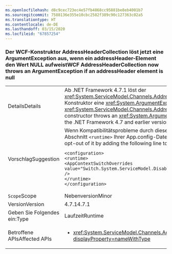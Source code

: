 ```yaml
---
ms.openlocfilehash: d8c9cec723ec4e57fb4868cc95881be8eb4001b7
ms.sourcegitcommit: 7588136e355e10cbc2582f389c90c127363c02a5
ms.translationtype: HT
ms.contentlocale: de-DE
ms.lasthandoff: 03/15/2020
ms.locfileid: "67857254"
---
```

### <a name="wcf-addressheadercollection-now-throws-an-argumentexception-if-an-addressheader-element-is-null"></a><span data-ttu-id="9f0c2-101">Der WCF-Konstruktor AddressHeaderCollection löst jetzt eine ArgumentException aus, wenn ein addressHeader-Element den Wert NULL aufweist</span><span class="sxs-lookup"><span data-stu-id="9f0c2-101">WCF AddressHeaderCollection now throws an ArgumentException if an addressHeader element is null</span></span>

|   |   |
|---|---|
|<span data-ttu-id="9f0c2-102">Details</span><span class="sxs-lookup"><span data-stu-id="9f0c2-102">Details</span></span>|<span data-ttu-id="9f0c2-103">Ab .NET Framework 4.7.1 löst der <xref:System.ServiceModel.Channels.AddressHeaderCollection.%23ctor(System.Collections.Generic.IEnumerable{System.ServiceModel.Channels.AddressHeader})>-Konstruktor eine <xref:System.ArgumentException> aus, wenn ein Element den Wert <code>null</code> aufweist.</span><span class="sxs-lookup"><span data-stu-id="9f0c2-103">Starting with the .NET Framework 4.7.1, the <xref:System.ServiceModel.Channels.AddressHeaderCollection.%23ctor(System.Collections.Generic.IEnumerable{System.ServiceModel.Channels.AddressHeader})> constructor throws an <xref:System.ArgumentException> if one of the elements is <code>null</code>.</span></span> <span data-ttu-id="9f0c2-104">In .NET Framework 4.7 und früheren Versionen wird keine Ausnahme ausgelöst.</span><span class="sxs-lookup"><span data-stu-id="9f0c2-104">In the .NET Framework 4.7 and earlier versions, no exception is thrown.</span></span>|
|<span data-ttu-id="9f0c2-105">Vorschlag</span><span class="sxs-lookup"><span data-stu-id="9f0c2-105">Suggestion</span></span>|<span data-ttu-id="9f0c2-106">Wenn Kompatibilitätsprobleme durch diese Änderung an .NET Framework 4.7.1 oder höher auftreten, können Sie diese deaktivieren, indem Sie folgende Zeile zum Abschnitt <code>&lt;runtime&gt;</code> Ihrer App.config-Datei hinzufügen:</span><span class="sxs-lookup"><span data-stu-id="9f0c2-106">If you encounter compatibility issues with this change on the .NET Framework 4.7.1 or a later version, you can opt-out of it by adding the following line to the <code>&lt;runtime&gt;</code> section of the app.config file::</span></span><pre><code class="lang-xml">&lt;configuration&gt;&#13;&#10;&lt;runtime&gt;&#13;&#10;&lt;AppContextSwitchOverrides value=&quot;Switch.System.ServiceModel.DisableAddressHeaderCollectionValidation=true&quot; /&gt;&#13;&#10;&lt;/runtime&gt;&#13;&#10;&lt;/configuration&gt;&#13;&#10;</code></pre>|
|<span data-ttu-id="9f0c2-107">`Scope`</span><span class="sxs-lookup"><span data-stu-id="9f0c2-107">Scope</span></span>|<span data-ttu-id="9f0c2-108">Nebenversion</span><span class="sxs-lookup"><span data-stu-id="9f0c2-108">Minor</span></span>|
|<span data-ttu-id="9f0c2-109">Version</span><span class="sxs-lookup"><span data-stu-id="9f0c2-109">Version</span></span>|<span data-ttu-id="9f0c2-110">4.7.1</span><span class="sxs-lookup"><span data-stu-id="9f0c2-110">4.7.1</span></span>|
|<span data-ttu-id="9f0c2-111">Geben Sie Folgendes ein:</span><span class="sxs-lookup"><span data-stu-id="9f0c2-111">Type</span></span>|<span data-ttu-id="9f0c2-112">Laufzeit</span><span class="sxs-lookup"><span data-stu-id="9f0c2-112">Runtime</span></span>|
|<span data-ttu-id="9f0c2-113">Betroffene APIs</span><span class="sxs-lookup"><span data-stu-id="9f0c2-113">Affected APIs</span></span>|<ul><li><xref:System.ServiceModel.Channels.AddressHeaderCollection.%23ctor(System.Collections.Generic.IEnumerable{System.ServiceModel.Channels.AddressHeader})?displayProperty=nameWithType></li></ul>|

